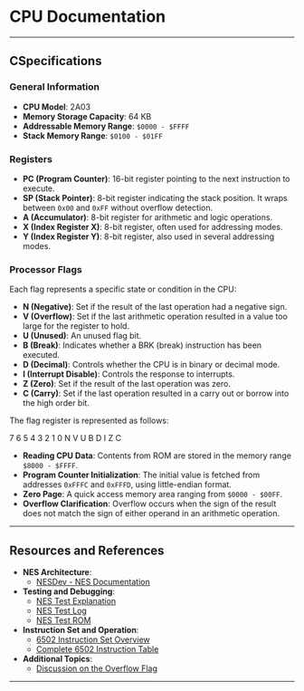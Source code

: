 # CPU Documentation

---

## CSpecifications

### General Information

- **CPU Model**: 2A03
- **Memory Storage Capacity**: 64 KB
- **Addressable Memory Range**: `$0000 - $FFFF`
- **Stack Memory Range**: `$0100 - $01FF`

### Registers

- **PC (Program Counter)**: 16-bit register pointing to the next instruction to execute.
- **SP (Stack Pointer)**: 8-bit register indicating the stack position. It wraps between `0x00` and `0xFF` without overflow detection.
- **A (Accumulator)**: 8-bit register for arithmetic and logic operations.
- **X (Index Register X)**: 8-bit register, often used for addressing modes.
- **Y (Index Register Y)**: 8-bit register, also used in several addressing modes.

### Processor Flags

Each flag represents a specific state or condition in the CPU:

- **N (Negative)**: Set if the result of the last operation had a negative sign.
- **V (Overflow)**: Set if the last arithmetic operation resulted in a value too large for the register to hold.
- **U (Unused)**: An unused flag bit.
- **B (Break)**: Indicates whether a BRK (break) instruction has been executed.
- **D (Decimal)**: Controls whether the CPU is in binary or decimal mode.
- **I (Interrupt Disable)**: Controls the response to interrupts.
- **Z (Zero)**: Set if the result of the last operation was zero.
- **C (Carry)**: Set if the last operation resulted in a carry out or borrow into the high order bit.

The flag register is represented as follows:

7 6 5 4 3 2 1 0
N V U B D I Z C


- **Reading CPU Data**: Contents from ROM are stored in the memory range `$8000 - $FFFF`.
- **Program Counter Initialization**: The initial value is fetched from addresses `0xFFFC` and `0xFFFD`, using little-endian format.
- **Zero Page**: A quick access memory area ranging from `$0000 - $00FF`.
- **Overflow Clarification**: Overflow occurs when the sign of the result does not match the sign of either operand in an arithmetic operation.

---

## Resources and References

- **NES Architecture**:
  - [NESDev - NES Documentation](https://www.nesdev.org/NESDoc.pdf)
- **Testing and Debugging**:
  - [NES Test Explanation](https://www.qmtpro.com/~nes/misc/nestest.txt)
  - [NES Test Log](https://www.qmtpro.com/~nes/misc/nestest.nes)
  - [NES Test ROM](https://www.qmtpro.com/~nes/misc/nestest.nes)
- **Instruction Set and Operation**:
  - [6502 Instruction Set Overview](https://www.masswerk.at/6502/6502_instruction_set.html)
  - [Complete 6502 Instruction Table](http://www.oxyron.de/html/opcodes02.html)
- **Additional Topics**:
  - [Discussion on the Overflow Flag](https://forums.nesdev.org/viewtopic.php?t=6331)

---
